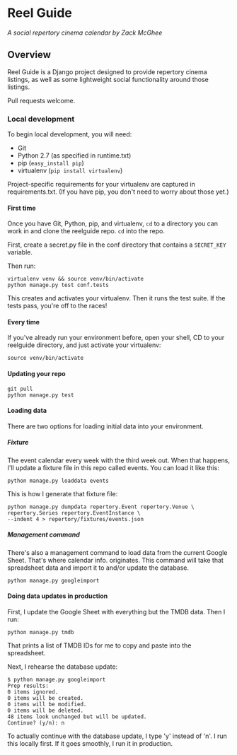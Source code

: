 # Reel Guide

*A social repertory cinema calendar by Zack McGhee*

## Overview

Reel Guide is a Django project designed to provide repertory cinema listings, as well as some lightweight social functionality around those listings.

Pull requests welcome.

### Local development

To begin local development, you will need:

* Git
* Python 2.7 (as specified in runtime.txt)
* pip (```easy_install pip```)
* virtualenv (```pip install virtualenv```)

Project-specific requirements for your virtualenv are captured in requirements.txt. (If you have pip, you don't need to worry about those yet.)


#### First time

Once you have Git, Python, pip, and virtualenv, ``cd`` to a directory you can work in and clone the reelguide repo. ``cd`` into the repo.

First, create a secret.py file in the conf directory that contains a ``SECRET_KEY`` variable.

Then run:

```shell
virtualenv venv && source venv/bin/activate
python manage.py test conf.tests
```

This creates and activates your virtualenv. Then it runs the test suite. If the tests pass, you're off to the races!

#### Every time

If you've already run your environment before, open your shell, CD to your reelguide directory, and just activate your virtualenv:

```shell
source venv/bin/activate
```

#### Updating your repo

```shell
git pull
python manage.py test
```

#### Loading data

There are two options for loading initial data into your environment.

##### Fixture

The event calendar every week with the third week out. When that happens, I'll update a fixture file in this repo called events. You can load it like this:

```shell
python manage.py loaddata events
```

This is how I generate that fixture file:

```shell
python manage.py dumpdata repertory.Event repertory.Venue \
repertory.Series repertory.EventInstance \
--indent 4 > repertory/fixtures/events.json
```

##### Management command

There's also a management command to load data from the current Google Sheet. That's where calendar info. originates. This command will take that spreadsheet data and import it to and/or update the database.

```shell
python manage.py googleimport
```

#### Doing data updates in production

First, I update the Google Sheet with everything but the TMDB data. Then I run:

```shell
python manage.py tmdb
```

That prints a list of TMDB IDs for me to copy and paste into the spreadsheet.

Next, I rehearse the database update:

```shell
$ python manage.py googleimport
Prep results:
0 items ignored.
0 items will be created.
0 items will be modified.
0 items will be deleted.
48 items look unchanged but will be updated.
Continue? (y/n): n
```

To actually continue with the database update, I type 'y' instead of 'n'. I run this locally first. If it goes smoothly, I run it in production.
